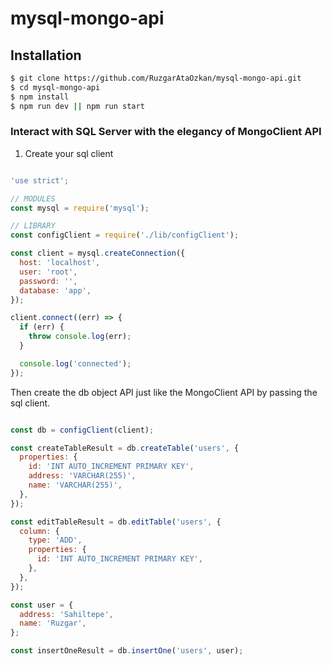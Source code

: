 # mysql-mongo-api

## Installation

```bash
$ git clone https://github.com/RuzgarAtaOzkan/mysql-mongo-api.git
$ cd mysql-mongo-api
$ npm install
$ npm run dev || npm run start
```

### Interact with SQL Server with the elegancy of MongoClient API

1. Create your sql client

```javascript

'use strict';

// MODULES
const mysql = require('mysql');

// LIBRARY
const configClient = require('./lib/configClient');

const client = mysql.createConnection({
  host: 'localhost',
  user: 'root',
  password: '',
  database: 'app',
});

client.connect((err) => {
  if (err) {
    throw console.log(err);
  }

  console.log('connected');
});
```

Then create the db object API just like the MongoClient API by passing the sql client.

```javascript

const db = configClient(client);

const createTableResult = db.createTable('users', {
  properties: {
    id: 'INT AUTO_INCREMENT PRIMARY KEY',
    address: 'VARCHAR(255)',
    name: 'VARCHAR(255)',
  },
});

const editTableResult = db.editTable('users', {
  column: {
    type: 'ADD',
    properties: {
      id: 'INT AUTO_INCREMENT PRIMARY KEY',
    },
  },
});

const user = {
  address: 'Sahiltepe',
  name: 'Ruzgar',
};

const insertOneResult = db.insertOne('users', user);

```
